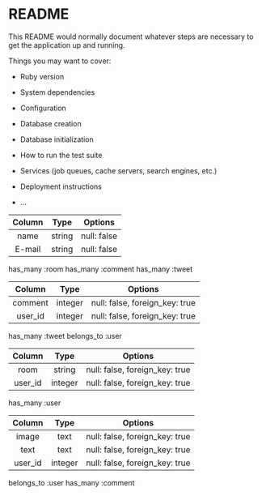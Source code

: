 # README

This README would normally document whatever steps are necessary to get the
application up and running.

Things you may want to cover:

* Ruby version

* System dependencies

* Configuration

* Database creation

* Database initialization

* How to run the test suite

* Services (job queues, cache servers, search engines, etc.)

* Deployment instructions

* ...

|Column|Type|Options|
|:--:|:--:|:--:|
|name|string|null: false|
|E-mail|string|null: false|

  has_many :room
  has_many :comment
  has_many :tweet

|Column|Type|Options|
|:--:|:--:|:--:|
|comment|integer|null: false, foreign_key: true|
|user_id|integer|null: false, foreign_key: true|

  has_many :tweet
  belongs_to :user

|Column|Type|Options|
|:--:|:--:|:--:|
|room|string|null: false, foreign_key: true|
|user_id|integer|null: false, foreign_key: true|

  has_many :user

|Column|Type|Options|
|:--:|:--:|:--:|
|image|text|null: false, foreign_key: true|
|text|text|null: false, foreign_key: true|
|user_id|integer|null: false, foreign_key: true|

  belongs_to :user
  has_many :comment